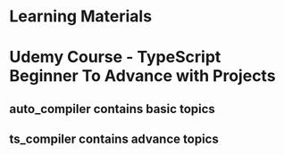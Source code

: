 # Learning Materials

# Udemy Course - TypeScript Beginner To Advance with Projects

## auto_compiler contains basic topics

## ts_compiler contains advance topics
